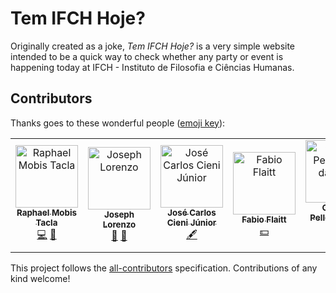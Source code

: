 # Tem IFCH Hoje?

Originally created as a joke, _Tem IFCH Hoje?_ is a very simple website intended to be a quick way to check whether any party or event is happening today at IFCH - Instituto de Filosofia e Ciências Humanas.

## Contributors

Thanks goes to these wonderful people ([emoji key](https://github.com/kentcdodds/all-contributors#emoji-key)):

<!-- ALL-CONTRIBUTORS-LIST:START - Do not remove or modify this section -->
<!-- prettier-ignore-start -->
<!-- markdownlint-disable -->
<table>
  <tbody>
    <tr>
      <td align="center"><a href="https://raphseller.com"><img src="https://avatars1.githubusercontent.com/u/2119933?v=4?s=100" width="100px;" alt="Raphael Mobis Tacla"/><br /><sub><b>Raphael Mobis Tacla</b></sub></a><br /><a href="https://github.com/rmobis/tem-ifch-hoje/commits?author=rmobis" title="Code">💻</a> <a href="https://github.com/rmobis/tem-ifch-hoje/commits?author=rmobis" title="Documentation">📖</a></td>
      <td align="center"><a href="https://github.com/joeylrnz"><img src="https://avatars2.githubusercontent.com/u/13355856?v=4?s=100" width="100px;" alt="Joseph Lorenzo"/><br /><sub><b>Joseph Lorenzo</b></sub></a><br /><a href="https://github.com/rmobis/tem-ifch-hoje/commits?author=joeylrnz" title="Documentation">📖</a> <a href="#ideas-joeylrnz" title="Ideas, Planning, & Feedback">🤔</a></td>
      <td align="center"><a href="https://github.com/cienijr"><img src="https://avatars1.githubusercontent.com/u/7058244?v=4?s=100" width="100px;" alt="José Carlos Cieni Júnior"/><br /><sub><b>José Carlos Cieni Júnior</b></sub></a><br /><a href="#content-cienijr" title="Content">🖋</a></td>
      <td align="center"><a href="https://github.com/flaitt"><img src="https://avatars.githubusercontent.com/u/31012880?v=4?s=100" width="100px;" alt="Fabio Flaitt"/><br /><sub><b>Fabio Flaitt</b></sub></a><br /><a href="#financial-flaitt" title="Financial">💵</a></td>
      <td align="center"><a href="https://github.com/gpspelle"><img src="https://avatars.githubusercontent.com/u/23614373?v=4?s=100" width="100px;" alt="Gabriel Pellegrino da Silva"/><br /><sub><b>Gabriel Pellegrino da Silva</b></sub></a><br /><a href="https://github.com/rmobis/tem-ifch-hoje/commits?author=gpspelle" title="Code">💻</a></td>
      <td align="center"><a href="https://linktr.ee/gumbarros"><img src="https://avatars.githubusercontent.com/u/52143624?v=4?s=100" width="100px;" alt="Gustavo Mauricio de Barros"/><br /><sub><b>Gustavo Mauricio de Barros</b></sub></a><br /><a href="https://github.com/rmobis/tem-ifch-hoje/commits?author=gumbarros" title="Code">💻</a></td>
    </tr>
  </tbody>
</table>

<!-- markdownlint-restore -->
<!-- prettier-ignore-end -->

<!-- ALL-CONTRIBUTORS-LIST:END -->

This project follows the [all-contributors](https://github.com/kentcdodds/all-contributors) specification. Contributions of any kind welcome!
